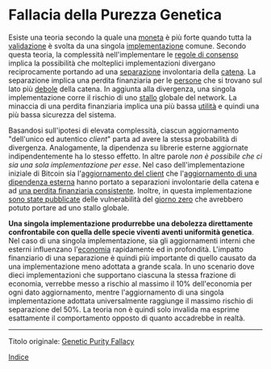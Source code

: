 # Fallacia della Purezza Genetica



Esiste una teoria secondo la quale una [moneta](ch101-glossary.md#moneta) è più forte quando tutta la [validazione](ch101-glossary.md#validazione) è svolta da una singola [implementazione](ch101-glossary.md#implementazione) comune. Secondo questa teoria, la complessità nell'implementare le [regole di consenso](ch101-glossary.md#regole-di-consenso) implica la possibilità che molteplici implementazioni divergano reciprocamente portando ad una [separazione](ch101-glossary.md#separazione) involontaria della [catena](ch101-glossary.md#catena). La separazione implica una perdita finanziaria per le [persone](ch101-glossary.md#persona) che si trovano sul lato più [debole](ch101-glossary.md#ramo-debole-weak-branch) della catena. In aggiunta alla divergenza, una singola implementazione corre il rischio di uno [stallo](ch101-glossary.md#stallo) globale del network. La minaccia di una perdita finanziaria implica una più bassa [utilità](ch101-glossary.md#utilità) e quindi una più bassa sicurezza del sistema.

Basandosi sull'ipotesi di elevata complessità, ciascun aggiornamento "dell'unico ed autentico _client_" parta ad avere la stessa probabilità di divergenza. Analogamente, la dipendenza su librerie esterne aggiornate indipendentemente ha lo stesso effetto. In altre parole _non è possibile che ci sia una sola implementazione per esse_. Nel caso dell'implementazione iniziale di Bitcoin sia l'[aggiornamento del client](https://github.com/bitcoin/bips/blob/master/bip-0050.mediawiki) che l'[aggiornamento di una dipendenza esterna](https://github.com/bitcoin/bips/blob/master/bip-0066.mediawiki#motivation) hanno portato a separazioni involontarie della catena e ad [una perdita finanziaria consistente](https://cointelegraph.com/news/miners-lost-over-50000-from-the-bitcoin-hardfork-last-weekend). Inoltre, in questa implementazione [sono state pubblicate](https://www.reddit.com/r/btc/comments/6z827o/chris_jeffrey_jj_discloses_bitcoin_attack_vector/) delle vulnerabilità del [giorno zero](https://it.wikipedia.org/wiki/0-day) che avrebbero potuto portare ad uno stallo globale.

**Una singola implementazione produrrebbe una debolezza direttamente confrontabile con quella delle specie viventi aventi uniformità genetica**. Nel caso di una singola implementazione, sia gli aggiornamenti interni che esterni influenzano l'[economia](ch101-glossary.md#economia) rapidamente ed in profondità. L'impatto finanziario di una separazione è quindi più importante di quello causato da una implementazione meno adottata a grande scala. In uno scenario dove dieci implementazioni che supportano ciascuna la stessa frazione di economia, verrebbe messo a rischio al massimo il 10% dell'economia per ogni dato aggiornamento, mentre l'aggiornamento di una singola implementazione adottata universalmente raggiunge il massimo rischio di separazione del 50%. La teoria non è quindi solo invalida ma esprime esattamente il comportamento opposto di quanto accadrebbe in realtà.

---

Titolo originale: [Genetic Purity Fallacy](https://github.com/libbitcoin/libbitcoin-system/wiki/Genetic-Purity-Fallacy)

[Indice](/README.md)